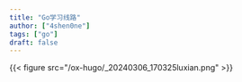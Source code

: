 ```yaml
---
title: "Go学习线路"
author: ["4shen0ne"]
tags: ["go"]
draft: false
---
```


{{< figure src="/ox-hugo/_20240306_170325luxian.png" >}}
